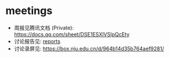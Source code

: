 # meetings

- 周报见腾讯文档 (Private): https://docs.qq.com/sheet/DSE1ESXlVSlpQcEty
- 讨论报告见: [reports](./reports/)
- 讨论录屏见: https://box.nju.edu.cn/d/964b14d35b764aef9281/